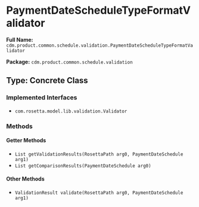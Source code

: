# PaymentDateScheduleTypeFormatValidator

**Full Name:** `cdm.product.common.schedule.validation.PaymentDateScheduleTypeFormatValidator`

**Package:** `cdm.product.common.schedule.validation`

## Type: Concrete Class

### Implemented Interfaces

- `com.rosetta.model.lib.validation.Validator`

### Methods

#### Getter Methods

- `List getValidationResults(RosettaPath arg0, PaymentDateSchedule arg1)`
- `List getComparisonResults(PaymentDateSchedule arg0)`

#### Other Methods

- `ValidationResult validate(RosettaPath arg0, PaymentDateSchedule arg1)`

